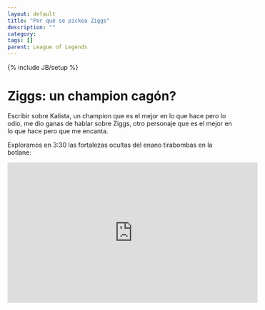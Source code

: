 ```yaml
---
layout: default
title: "Por qué se pickea Ziggs"
description: ""
category: 
tags: []
parent: League of Legends
---
```

{% include JB/setup %}

# Ziggs: un champion cagón?

Escribir sobre Kalista, un champion que es el mejor en lo que hace pero lo odio, me dio ganas de hablar sobre Ziggs, otro personaje que es el mejor en lo que hace pero que me encanta.

Exploramos en 3:30 las fortalezas ocultas del enano tirabombas en la botlane:


<iframe width="560" height="315" src="https://www.youtube.com/embed/WljsVFiFLL0" title="YouTube video player" frameborder="0" allow="accelerometer; autoplay; clipboard-write; encrypted-media; gyroscope; picture-in-picture" allowfullscreen></iframe>

